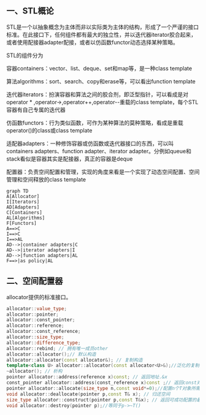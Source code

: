 <!--
 * @Author: chenbei
 * @Date: 2022-03-30 08:35:39
 * @LastEditTime: 2022-03-30 08:37:01
 * @Description: STL_Source_Code_Analysis
 * @FilePath: \myLeetCode\STLSourceCodeAnalysis.md
 * A boy without dreams
  -->

## 一、STL概论

STL是一个以抽象概念为主体而非以实际类为主体的结构，形成了一个严谨的接口标准。在此接口下，任何组件都有最大的独立性，并以迭代器iterator胶合起来，或者使用配接器adapter配接，或者以仿函数functor动态选择某种策略。  

STL的组件分为

容器containers：vector、list、deque、set和map等，是一种class template

算法algorithms：sort、search、copy和erase等，可以看出function template

迭代器iterators：扮演容器和算法之间的胶合剂，即泛型指针，可以看成是对operator * ,operator->,operator++,operator--重载的class template，每个STL容器有自己专属的迭代器

仿函数functors：行为类似函数，可作为某种算法的莫种策略，看成是重载operator()的class或class template

适配器adapters：一种修饰容器或仿函数或迭代器接口的东西，可以叫containers adapters、function adapter、iterator adapter。分例如queue和stack看似是容器其实是配接器，真正的容器是deque

配置器：负责空间配置和管理，实现的角度来看是一个实现了动态空间配置、空间管理和空间释放的class template

```mermaid
graph TD
A[Allocator]
I[Iterators]
AD[Adapters]
C[Containers]
AL[Algorithms]
F[Functors]
A==>C
I==>C
I==>AL
AD-->|container adapters|C
AD-->|iterator adapters|I
AD-->|function adapters|AL
F==>|as policy|AL
```

## 二、空间配置器

allocator提供的标准接口。

```c++
allocator::value_type;
allocator::pointer;
allocator::const_pointer;
allocator::reference;
allocator::const_reference;
allocator::size_type;
allocator::difference_type;
allocator::rebind; // 拥有唯一成员other
allocator::allocator();// 默认构造
allocator::allocator(const allocator&); // 复制构造
template<class U> allocator::allocator(const allocator<U>&);//泛化的复制构造函数
~allocator(); // 析构
pointer allocator::address(reference x)const; // 返回地址.&x
const_pointer allocator::address(const_reference x)const ;// 返回const对象地址
pointer allocator::allocate(size_type n,const void*=0);//配置n个T对象所需空间,第2参数是个提示可以用来增进区域性
void allocator::deallocate(pointer p,const T& x); // 归还空间
size_type allocator::construct(pointer p,const T&x); // 返回可成功配置的最大量
void allocator::destroy(pointer p);//等同于p->~T()
```

















